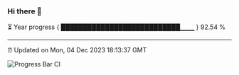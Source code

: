 ### Hi there 👋

⏳ Year progress { ███████████████████████████▁▁▁ } 92.54 %

---

⏰ Updated on Mon, 04 Dec 2023 18:13:37 GMT

![Progress Bar CI](https://github.com/liununu/liununu/workflows/Progress%20Bar%20CI/badge.svg)
